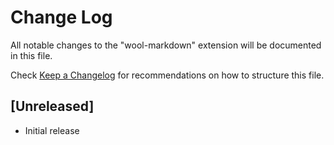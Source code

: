 # Change Log
All notable changes to the "wool-markdown" extension will be documented in this file.

Check [Keep a Changelog](http://keepachangelog.com/) for recommendations on how to structure this file.

## [Unreleased]
- Initial release